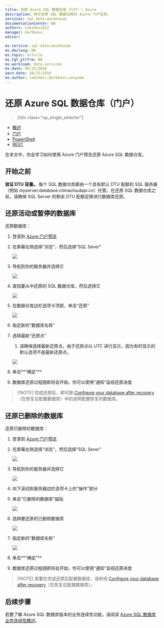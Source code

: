 ```yaml
---
title: 还原 Azure SQL 数据仓库（门户）| Azure
description: 用于还原 SQL 数据仓库的 Azure 门户任务。
services: sql-data-warehouse
documentationCenter: NA
authors: Lakshmi1812
manager: barbkess
editor: 

ms.service: sql-data-warehouse
ms.devlang: NA
ms.topic: article
ms.tgt_pltfrm: NA
ms.workload: data-services
ms.date: 09/21/2016
wacn.date: 10/31/2016
ms.author: lakshmir;barbkess;sonyama
---
```


# 还原 Azure SQL 数据仓库（门户）

> [!div class="op_single_selector"]
- [概述][]
- [门户][]
- [PowerShell][]
- [REST][]

在本文中，你会学习如何使用 Azure 门户预览还原 Azure SQL 数据仓库。

## 开始之前

**验证 DTU 容量。** 每个 SQL 数据仓库都由一个具有默认 DTU 配额的 SQL 服务器（例如 myserver.database.chinacloudapi.cn）托管。在还原 SQL 数据仓库之前，请确保 SQL Server 的剩余 DTU 配额足够进行数据库还原。

## 还原活动或暂停的数据库

还原数据库：

1. 登录到 [Azure 门户预览][]
2. 在屏幕左侧选择“浏览”，然后选择“SQL Sever”
    
    ![](./media/sql-data-warehouse-restore-database-portal/01-browse-for-sql-server.png)
    
3. 导航到你的服务器并选择它
    
    ![](./media/sql-data-warehouse-restore-database-portal/01-select-server.png)

4. 查找要从中还原的 SQL 数据仓库，然后选择它
    
    ![](./media/sql-data-warehouse-restore-database-portal/01-select-active-dw.png)
5. 在数据仓库边栏选项卡顶部，单击“还原”
    
    ![](./media/sql-data-warehouse-restore-database-portal/01-select-restore-from-active.png)

6. 指定新的“数据库名称”
7. 选择最新“还原点”
    1. 请确保选择最新还原点。由于还原点以 UTC 进行显示，因为有时显示的默认选项不是最新还原点。
    
    ![](./media/sql-data-warehouse-restore-database-portal/01-restore-blade-from-active.png)

8. 单击**“确定”**
9. 数据库还原过程随即将会开始，你可以使用“通知”监视还原进度

>[!NOTE] 完成还原后，即可按 [Configure your database after recovery][]（在恢复后配置数据库）中的说明配置恢复的数据库。

## 还原已删除的数据库

还原已删除的数据库：

1. 登录到 [Azure 门户预览][]
2. 在屏幕左侧选择“浏览”，然后选择“SQL Sever”
    
    ![](./media/sql-data-warehouse-restore-database-portal/01-browse-for-sql-server.png)

3. 导航到你的服务器并选择它
    
    ![](./media/sql-data-warehouse-restore-database-portal/02-select-server.png)

4. 向下滚动到服务器边栏选项卡上的“操作”部分
5. 单击“已删除的数据库”磁贴
    
    ![](./media/sql-data-warehouse-restore-database-portal/02-select-deleted-dws.png)

6. 选择要还原的已删除数据库
    
    ![](./media/sql-data-warehouse-restore-database-portal/02-select-deleted-dw.png)

7. 指定新的“数据库名称”
    
    ![](./media/sql-data-warehouse-restore-database-portal/02-restore-blade-from-deleted.png)
    
8. 单击**“确定”**
9. 数据库还原过程随即将会开始，你可以使用“通知”监视还原进度

>[!NOTE] 若要在完成还原后配置数据库，请参阅 [Configure your database after recovery][]（在恢复后配置数据库）。

## 后续步骤
若要了解 Azure SQL 数据库版本的业务连续性功能，请阅读 [Azure SQL 数据库业务连续性概述][]。

<!--Image references-->

<!--Article references-->
[Azure SQL 数据库业务连续性概述]: ../sql-database/sql-database-business-continuity.md
[概述]: ./sql-data-warehouse-restore-database-overview.md
[门户]: ./sql-data-warehouse-restore-database-portal.md
[PowerShell]: ./sql-data-warehouse-restore-database-powershell.md
[REST]: ./sql-data-warehouse-restore-database-rest-api.md
[Configure your database after recovery]: ../sql-database/sql-database-disaster-recovery.md

<!--MSDN references-->

<!--Blog references-->

<!--Other Web references-->

[Azure 门户预览]: https://portal.azure.cn/

<!---HONumber=Mooncake_1024_2016-->